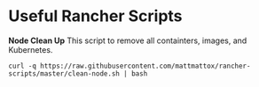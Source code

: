 # Useful Rancher Scripts
**Node Clean Up**
This script to remove all containters, images, and Kubernetes.

`curl -q https://raw.githubusercontent.com/mattmattox/rancher-scripts/master/clean-node.sh | bash`

